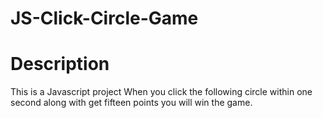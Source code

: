 # JS-Click-Circle-Game
# Description
This is a Javascript project When you click the following circle within one second along with get fifteen points you will win the game.
